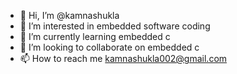 - 👋 Hi, I’m @kamnashukla
- 👀 I’m interested in embedded software coding
- 🌱 I’m currently learning embedded c
- 💞️ I’m looking to collaborate on embedded c
- 📫 How to reach me kamnashukla002@gmail.com

<!---
kamnashukla/kamnashukla is a ✨ special ✨ repository because its `README.md` (this file) appears on your GitHub profile.
You can click the Preview link to take a look at your changes.
--->
